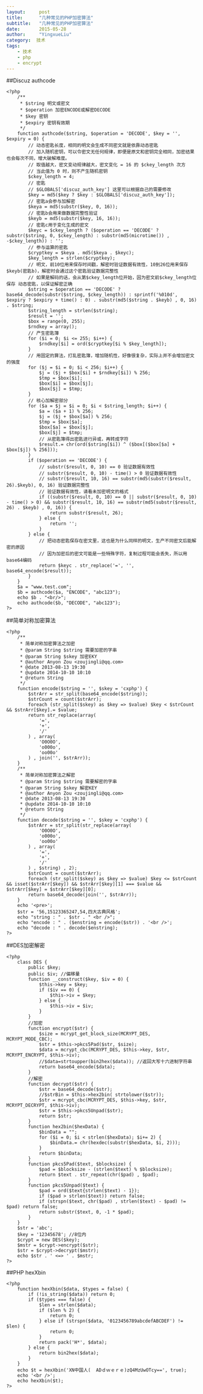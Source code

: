 ```yaml
---
layout:     post
title:      "几种常见的PHP加密算法"
subtitle:   "几种常见的PHP加密算法"
date:       2015-05-28
author:     "YingxueLiu"
category:  技术
tags:
    - 技术
    - php
    - encrypt
---
```


##Discuz authcode

    <?php
        /** 
         * $string 明文或密文
         * $operation 加密ENCODE或解密DECODE
         * $key 密钥
         * $expiry 密钥有效期
         */
        function authcode($string, $operation = 'DECODE', $key = '', $expiry = 0) {
            // 动态密匙长度，相同的明文会生成不同密文就是依靠动态密匙
            // 加入随机密钥，可以令密文无任何规律，即便是原文和密钥完全相同，加密结果也会每次不同，增大破解难度。
            // 取值越大，密文变动规律越大，密文变化 = 16 的 $ckey_length 次方
            // 当此值为 0 时，则不产生随机密钥
            $ckey_length = 4;
            // 密匙
            // $GLOBALS['discuz_auth_key'] 这里可以根据自己的需要修改
            $key = md5($key ? $key : $GLOBALS['discuz_auth_key']);
            // 密匙a会参与加解密
            $keya = md5(substr($key, 0, 16));
            // 密匙b会用来做数据完整性验证
            $keyb = md5(substr($key, 16, 16));
            // 密匙c用于变化生成的密文
            $keyc = $ckey_length ? ($operation == 'DECODE' ? substr($string, 0, $ckey_length) : substr(md5(microtime()) , -$ckey_length)) : '';
            // 参与运算的密匙
            $cryptkey = $keya . md5($keya . $keyc);
            $key_length = strlen($cryptkey);
            // 明文，前10位用来保存时间戳，解密时验证数据有效性，10到26位用来保存$keyb(密匙b)，解密时会通过这个密匙验证数据完整性
            // 如果是解码的话，会从第$ckey_length位开始，因为密文前$ckey_length位保存 动态密匙，以保证解密正确
            $string = $operation == 'DECODE' ? base64_decode(substr($string, $ckey_length)) : sprintf('%010d', $expiry ? $expiry + time() : 0) . substr(md5($string . $keyb) , 0, 16) . $string;
            $string_length = strlen($string);
            $result = '';
            $box = range(0, 255);
            $rndkey = array();
            // 产生密匙簿
            for ($i = 0; $i <= 255; $i++) {
                $rndkey[$i] = ord($cryptkey[$i % $key_length]);
            }
            // 用固定的算法，打乱密匙簿，增加随机性，好像很复杂，实际上并不会增加密文的强度
            for ($j = $i = 0; $i < 256; $i++) {
                $j = ($j + $box[$i] + $rndkey[$i]) % 256;
                $tmp = $box[$i];
                $box[$i] = $box[$j];
                $box[$j] = $tmp;
            }
            // 核心加解密部分
            for ($a = $j = $i = 0; $i < $string_length; $i++) {
                $a = ($a + 1) % 256;
                $j = ($j + $box[$a]) % 256;
                $tmp = $box[$a];
                $box[$a] = $box[$j];
                $box[$j] = $tmp;
                // 从密匙簿得出密匙进行异或，再转成字符
                $result.= chr(ord($string[$i]) ^ ($box[($box[$a] + $box[$j]) % 256]));
            }
            if ($operation == 'DECODE') {
                // substr($result, 0, 10) == 0 验证数据有效性
                // substr($result, 0, 10) - time() > 0 验证数据有效性
                // substr($result, 10, 16) == substr(md5(substr($result, 26).$keyb), 0, 16) 验证数据完整性
                // 验证数据有效性，请看未加密明文的格式
                if ((substr($result, 0, 10) == 0 || substr($result, 0, 10) - time() > 0) && substr($result, 10, 16) == substr(md5(substr($result, 26) . $keyb) , 0, 16)) {
                    return substr($result, 26);
                } else {
                    return '';
                }
            } else {
                // 把动态密匙保存在密文里，这也是为什么同样的明文，生产不同密文后能解密的原因
                // 因为加密后的密文可能是一些特殊字符，复制过程可能会丢失，所以用base64编码
                return $keyc . str_replace('=', '', base64_encode($result));
            }
        }
        $a = "www.test.com";
        $b = authcode($a, "ENCODE", "abc123");
        echo $b . "<br/>";
        echo authcode($b, "DECODE", "abc123");
    ?>

<!-- more -->
##简单对称加密算法

    <?php
        /** 
         * 简单对称加密算法之加密
         * @param String $string 需要加密的字串
         * @param String $skey 加密EKY
         * @author Anyon Zou <zoujingli@qq.com>
         * @date 2013-08-13 19:30
         * @update 2014-10-10 10:10
         * @return String
         */
        function encode($string = '', $skey = 'cxphp') {
            $strArr = str_split(base64_encode($string));
            $strCount = count($strArr);
            foreach (str_split($skey) as $key => $value) $key < $strCount && $strArr[$key].= $value;
            return str_replace(array(
                '=',
                '+',
                '/'
            ) , array(
                'O0O0O',
                'o000o',
                'oo00o'
            ) , join('', $strArr));
        }
        /** 
         * 简单对称加密算法之解密
         * @param String $string 需要解密的字串
         * @param String $skey 解密KEY
         * @author Anyon Zou <zoujingli@qq.com>
         * @date 2013-08-13 19:30
         * @update 2014-10-10 10:10
         * @return String
         */
        function decode($string = '', $skey = 'cxphp') {
            $strArr = str_split(str_replace(array(
                'O0O0O',
                'o000o',
                'oo00o'
            ) , array(
                '=',
                '+',
                '/'
            ) , $string) , 2);
            $strCount = count($strArr);
            foreach (str_split($skey) as $key => $value) $key <= $strCount && isset($strArr[$key]) && $strArr[$key][1] === $value && $strArr[$key] = $strArr[$key][0];
            return base64_decode(join('', $strArr));
        }
        echo '<pre>';
        $str = '56,15123365247,54,四大古典风格';
        echo "string : " . $str . " <br />";
        echo "encode : " . ($enstring = encode($str)) . '<br />';
        echo "decode : " . decode($enstring);
    ?>

##DES加密解密

    <?php
        class DES {
            public $key;
            public $iv; //偏移量
            function __construct($key, $iv = 0) {
                $this->key = $key;
                if ($iv == 0) {
                    $this->iv = $key;
                } else {
                    $this->iv = $iv;
                }
            }
            //加密
            function encrypt($str) {
                $size = mcrypt_get_block_size(MCRYPT_DES, MCRYPT_MODE_CBC);
                $str = $this->pkcs5Pad($str, $size);
                $data = mcrypt_cbc(MCRYPT_DES, $this->key, $str, MCRYPT_ENCRYPT, $this->iv);
                //$data=strtoupper(bin2hex($data)); //返回大写十六进制字符串
                return base64_encode($data);
            }
            //解密
            function decrypt($str) {
                $str = base64_decode($str);
                //$strBin = $this->hex2bin( strtolower($str));
                $str = mcrypt_cbc(MCRYPT_DES, $this->key, $str, MCRYPT_DECRYPT, $this->iv);
                $str = $this->pkcs5Unpad($str);
                return $str;
            }
            function hex2bin($hexData) {
                $binData = "";
                for ($i = 0; $i < strlen($hexData); $i+= 2) {
                    $binData.= chr(hexdec(substr($hexData, $i, 2)));
                }
                return $binData;
            }
            function pkcs5Pad($text, $blocksize) {
                $pad = $blocksize - (strlen($text) % $blocksize);
                return $text . str_repeat(chr($pad) , $pad);
            }
            function pkcs5Unpad($text) {
                $pad = ord($text{strlen($text) - 1});
                if ($pad > strlen($text)) return false;
                if (strspn($text, chr($pad) , strlen($text) - $pad) != $pad) return false;
                return substr($text, 0, -1 * $pad);
            }
        }
        $str = 'abc';
        $key = '12345678'; //8位内
        $crypt = new DES($key);
        $mstr = $crypt->encrypt($str);
        $str = $crypt->decrypt($mstr);
        echo $str . ' <=> ' . $mstr;
    ?>

##PHP hexXbin

    <?php
        function hexXbin($data, $types = false) {
            if (!is_string($data)) return 0;
            if ($types === false) {
                $len = strlen($data);
                if ($len % 2) {
                    return 0;
                } else if (strspn($data, '0123456789abcdefABCDEF') != $len) {
                    return 0;
                }
                return pack('H*', $data);
            } else {
                return bin2hex($data);
            }
        }
        echo $t = hexXbin('XN中国人(  ADｄｗｅｒｅ)zQ4MzUwOTcy==', true);
        echo '<br />';
        echo hexXbin($t);
    ?>
